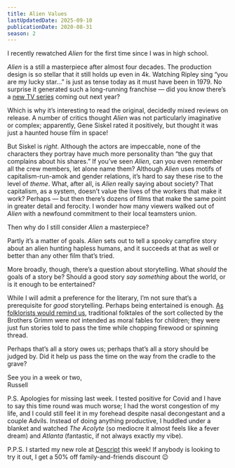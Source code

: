 ```yaml
---
title: Alien Values
lastUpdatedDate: 2025-09-10 
publicationDate: 2020-08-31
season: 2
---
```


I recently rewatched *Alien* for the first time since I was in high school.

*Alien* is a still a masterpiece after almost four decades. The production design is so stellar that it still holds up even in 4k. Watching Ripley sing “you are my lucky star...” is just as tense today as it must have been in 1979. No surprise it generated such a long-running franchise — did you know there’s a [new TV series](https://en.wikipedia.org/wiki/Alien:_Earth) coming out next year?

Which is why it’s interesting to read the original, decidedly mixed reviews on release. A number of critics thought *Alien* was not particularly imaginative or complex; apparently, Gene Siskel rated it positively, but thought it was just a haunted house film in space!

But Siskel is *right*. Although the actors are impeccable, none of the characters they portray have much more personality than “the guy that complains about his shares.” If you’ve seen *Alien*, can you even remember all the crew members, let alone name them? Although *Alien* uses motifs of capitalism-run-amok and gender relations, it’s hard to say these rise to the level of *theme*. What, after all, is *Alien* really saying about society? That capitalism, as a system, doesn’t value the lives of the workers that make it work? Perhaps — but then there’s dozens of films that make the same point in greater detail and ferocity. I wonder how many viewers walked out of *Alien* with a newfound commitment to their local teamsters union.

Then why do I still consider *Alien* a masterpiece?

Partly it’s a matter of goals. *Alien* sets out to tell a spooky campfire story about an alien hunting hapless humans, and it succeeds at that as well or better than any other film that’s tried.

More broadly, though, there’s a question about storytelling. What *should* the goals of a story be? Should a good story *say something* about the world, or is it enough to be entertained?

While I will admit a preference for the literary, I’m not sure that’s a prerequisite for *good* storytelling. Perhaps being entertained is enough. [As folklorists would remind us](https://www.goodreads.com/book/show/24961424-introduction-to-folklore), traditional folktales of the sort collected by the Brothers Grimm were *not* intended as moral fables for children; they were just fun stories told to pass the time while chopping firewood or spinning thread.

Perhaps that’s all a story owes us; perhaps that’s all a story should be judged by. Did it help us pass the time on the way from the cradle to the grave?

See you in a week or two,\
Russell

P.S. Apologies for missing last week. I tested positive for Covid and I have to say this time round was much worse; I had the worst congestion of my life, and I could still feel it in my forehead despite nasal decongestant and a couple Advils. Instead of doing anything productive, I huddled under a blanket and watched *The Acolyte* (so mediocre it almost feels like a fever dream) and *Atlanta* (fantastic, if not always exactly my vibe).

P.P.S. I started my new role at [Descript](https://www.descript.com) this week! If anybody is looking to try it out, I get a 50% off family-and-friends discount 😉
